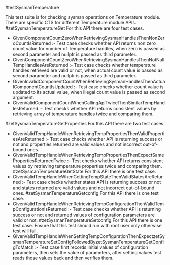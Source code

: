 #testSysmanTemperature

This test suite is for checking sysman operations on Temperature module. There are specific CTS for different Temperature module APIs.
#zetSysmanTemperatureGet
For this API there are four test cases.
* GivenComponentCountZeroWhenRetrievingSysmanHandlesThenNonZeroCountIsReturned :- Test case checks whether API returns non zero count value for number of Temperature handles, when zero is passed as second parameter and nullptr is passed as third parameter.
* GivenComponentCountZeroWhenRetrievingSysmanHandlesThenNotNullTempHandlesAreReturned :- Test case checks whether temperature handles retrieved are valid or not, when actual count value is passed as second parameter and nullptr is passed as third parameter.
* GivenInvalidComponentCountWhenRetrievingSysmanHandlesThenActualComponentCountIsUpdated :- Test case checks whether count value is updated to its actual value, when illegal count value is passed as second argument.
* GivenValidComponentCountWhenCallingApiTwiceThenSimilarTempHandlesReturned :- Test checks whether API returns consistent values by retrieving array of temperature handles twice and comparing them.

#zetSysmanTemperatureGetProperties
For this API there are two test cases.
* GivenValidTempHandleWhenRetrievingTempPropertiesThenValidPropertiesAreReturned :- Test case checks whether API is returning success or not and properties returned are valid values and not incorrect out-of-bound ones.
* GivenValidTempHandleWhenRetrievingTempPropertiesThenExpectSamePropertiesReturnedTwice :- Test checks whether API returns consistent values by retrieving temperature properties twice and comparing them.
#zetSysmanTemperatureGetState
For this API there is one test case.
* GivenValidTempHandleWhenGettingTempStateThenValidStatesAreReturned :- Test case checks whether states API is returning success or not and states returned are valid values and not incorrect out-of-bound ones.
#zetSysmanTemperatureGetconfig
For this API there is one test case.
* GivenValidTempHandleWhenRetrievingTempConfigurationThenValidTempConfigurationIsReturned :- Test case checks whether API is returning success or not and returned values of configuration parameters are valid or not.
#zetSysmanTemperatureSetconfig
For this API there is one test case. Ensure that this test should run with root user only otherwise test will fail.
* GivenValidTempHandleWhenSettingTempConfigurationThenExpectzetSysmanTemperatureSetConfigFollowedByzetSysmanTemperatureGetConfigToMatch :- Test case first records initial values of configuration parameters, then sets the value of parameters, after setting values test reads those values back and then verifies them.

